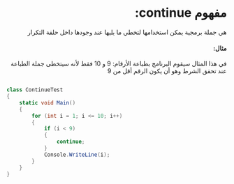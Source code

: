 <div dir="rtl">

# مفهوم continue:
هي جملة برمجية يمكن استخدامها لتخطي ما يليها عند وجودها داخل حلقة التكرار

#### مثال:
في هذا المثال سيقوم البرنامج بطباعة الأرقام: 9 و 10 فقط لأنه سيتخطى جملة الطباعة عند تحقق الشرط وهو أن يكون الرقم أقل من 9

</div>

```cs

class ContinueTest
{
    static void Main()
    {
        for (int i = 1; i <= 10; i++)
        {
            if (i < 9)
            {
                continue;
            }
            Console.WriteLine(i);
        }
    }
}

```


